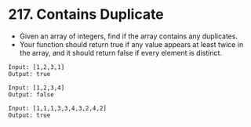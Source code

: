 # 217. Contains Duplicate
* Given an array of integers, find if the array contains any duplicates.
* Your function should return true if any value appears at least twice in the array, and it should return false if every element is distinct.
```text
Input: [1,2,3,1]
Output: true

Input: [1,2,3,4]
Output: false

Input: [1,1,1,3,3,4,3,2,4,2]
Output: true
```
